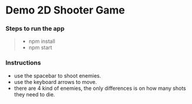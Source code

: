 # Demo 2D Shooter Game


### Steps to run the app
>- npm install
>- npm start


### Instructions
- use the spacebar to shoot enemies.
- use the keyboard arrows to move.
- there are 4 kind of enemies, the only differences is  on how many shots they need to die.
